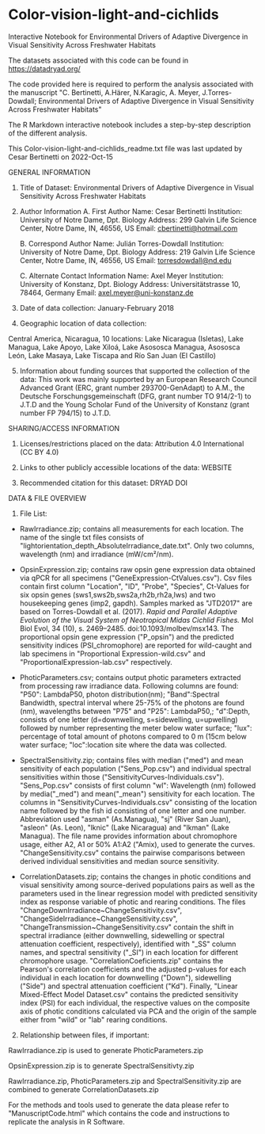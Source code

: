 # Color-vision-light-and-cichlids
Interactive Notebook for Environmental Drivers of Adaptive Divergence in Visual Sensitivity Across Freshwater Habitats

The datasets associated with this code can be found in https://datadryad.org/

The code provided here is required to perform the analysis associated with the manuscript "C. Bertinetti, A.Härer, N.Karagic, A. Meyer, J.Torres-Dowdall;
Environmental Drivers of Adaptive Divergence in Visual Sensitivity Across Freshwater Habitats"


The R Markdown interactive notebook includes a step-by-step description of the different analysis.

This Color-vision-light-and-cichlids_readme.txt file was last updated by Cesar Bertinetti on 2022-Oct-15 


GENERAL INFORMATION

1. Title of Dataset: Environmental Drivers of Adaptive Divergence in Visual Sensitivity Across Freshwater Habitats


2. Author Information
	A. First Author
		Name: Cesar Bertinetti
		Institution: University of Notre Dame, Dpt. Biology
		Address: 299 Galvin Life Science Center, Notre Dame, IN, 46556, US
		Email: cbertinetti@hotmail.com

	B. Correspond Author 
		Name: Julián Torres-Dowdall
		Institution: University of Notre Dame, Dpt. Biology
		Address: 219 Galvin Life Science Center, Notre Dame, IN, 46556, US
		Email: torresdowdall@nd.edu

	C. Alternate Contact Information
		Name: Axel Meyer
		Institution: University of Konstanz, Dpt. Biology
		Address: Universitätstrasse 10, 78464, Germany
		Email: axel.meyer@uni-konstanz.de

3. Date of data collection: January-February 2018 

4. Geographic location of data collection: 

Central America, Nicaragua, 10 locations: Lake Nicaragua (Isletas), Lake Managua, Lake Apoyo, Lake Xiloá, Lake Asososca Managua, Asososca León, Lake Masaya, Lake Tiscapa and Río San Juan (El Castillo)


5. Information about funding sources that supported the collection of the data: This work was mainly supported by an European Research Council Advanced Grant (ERC, grant number 293700-GenAdapt) to A.M., the Deutsche Forschungsgemeinschaft (DFG, grant number TO 914/2-1) to J.T.D and the Young Scholar Fund of the University of Konstanz (grant number FP 794/15) to J.T.D.


SHARING/ACCESS INFORMATION

1. Licenses/restrictions placed on the data: Attribution 4.0 International (CC BY 4.0)

2. Links to other publicly accessible locations of the data: WEBSITE

2. Recommended citation for this dataset:  DRYAD DOI


DATA & FILE OVERVIEW

1. File List: 

- RawIrradiance.zip; contains all measurements for each location. The name of the single txt files consists of "lightorientation_depth_AbsoluteIrradiance_date.txt". Only two columns, wavelength (nm) and irradiance (mW/cm²/nm).

- OpsinExpression.zip; contains raw opsin gene expression data obtained via qPCR for all specimens ("GeneExpression-CtValues.csv"). Csv files contain first column "Location", "ID", "Probe", "Species", Ct-Values for six opsin genes (sws1,sws2b,sws2a,rh2b,rh2a,lws) and two housekeeping genes (imp2, gapdh). Samples marked as "JTD2017" are based on Torres-Dowdall et al. (2017). *Rapid and Parallel Adaptive Evolution of the Visual System of Neotropical Midas Cichlid Fishes.* Mol Biol Evol, 34 (10), s. 2469–2485. doi:10.1093/molbev/msx143. 
The proportional opsin gene expression ("P_opsin") and the predicted sensitivity indices (PSI_chromophore) are reported for wild-caught and lab specimens in 
"Proportional Expression-wild.csv" and "ProportionalExpression-lab.csv" respectively.

- PhoticParameters.csv; contains output photic parameters extracted from processing raw irradiance data. Following columns are found: "P50": LambdaP50, photon distribution(nm); "Band":Spectral Bandwidth, spectral interval where 25-75% of the photons are found (nm), wavelengths between "P75" and "P25": LambdaP50,; "d":Depth, consists of one letter (d=downwelling, s=sidewelling, u=upwelling) followed by number representing the meter below water surface; "lux": percentage of total amount of photons compared to 0 m (15cm below water surface; "loc":location site where the data was collected.  

- SpectralSensitivity.zip; contains files with median ("med") and mean sensitivity of each population ("Sens_Pop.csv") and individual spectral sensitivities within those ("SensitivityCurves-Individuals.csv"). "Sens_Pop.csv" consists of first column "wl": Wavelength (nm) followed by media("_med") and mean("_mean") sensitivity for each location. The columns in "SensitivityCurves-Individuals.csv" consisting of the location name followed by the fish id consisting of one letter and one number. Abbreviation used "asman" (As.Managua), "sj" (River San Juan), "asleon" (As. Leon), "lknic" (Lake Nicaragua) and "lkman" (Lake Managua). The file name provides information about chromophore usage, either A2, A1 or 50% A1:A2 ("Amix), used to generate the curves. "ChangeSensitivity.csv" contains the pairwise comparisons between derived individual sensitivities and median source sensitivity.

- CorrelationDatasets.zip; contains the changes in photic conditions and visual sensitivity among source-derived populations pairs as well as the parameters used in the linear regression model with predicted sensitivity index as response variable of photic and rearing conditions. The files "ChangeDownIrradiance~ChangeSensitivity.csv", "ChangeSideIrradiance~ChangeSensitivity.csv", "ChangeTransmission~ChangeSensitivity.csv" contain the shift in spectral irradiance (either downwelling, sidewelling or spectral attenuation coefficient, respectively), identified with "_SS" column names, and spectral sensitivity ("_SI") in each location for different chromophore usage. 
"CorrelationCoeficients.zip" contains the Pearson's correlation coefficients and the adjusted p-values for each individual in each location for downwelling ("Down"), sidewelling ("Side") and spectral attenuation coefficient ("Kd"). Finally, "Linear Mixed-Effect Model Dataset.csv" contains the predicted sensitivity index (PSI) for each individual, the respective values on the composite axis of photic conditions calculated via PCA and the origin of the sample either from "wild" or "lab" rearing conditions.

2. Relationship between files, if important: 

RawIrradiance.zip is used to generate PhoticParameters.zip

OpsinExpression.zip is to generate SpectralSensitivty.zip

RawIrradiance.zip, PhoticParameters.zip and SpectralSensitivity.zip are combined to generate CorrelationDatasets.zip

For the methods and tools used to generate the data please refer to "ManuscriptCode.html" which contains the code and instructions to replicate the analysis in R Software. 

